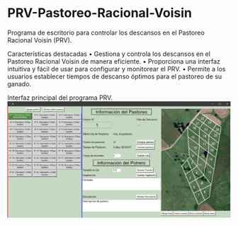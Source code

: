# PRV-Pastoreo-Racional-Voisin

Programa de escritorio para controlar los descansos en el Pastoreo Racional Voisin (PRV).   

Características destacadas
• Gestiona y controla los descansos en el Pastoreo Racional Voisin de manera eficiente.
• Proporciona una interfaz intuitiva y fácil de usar para configurar y monitorear el PRV.
• Permite a los usuarios establecer tiempos de descanso óptimos para el pastoreo de su ganado.


 Interfaz principal del programa PRV.
![Example Image](images/PRV_main_image.png)